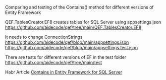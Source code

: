 Comparing and testing of the Contains() method for different versions of Entity Framework

QEF.TablesCreator.EF8 creates tables for SQL Server using appsettings.json
https://github.com/aidecode/qef/tree/main/QEF.TablesCreator.EF8

It needs to change ConnectionStrings
https://github.com/aidecode/qef/blob/main/appsettings.json
https://github.com/aidecode/qef/blob/main/appsettings.test.json

There are tests for different versions of EF in the test folder
https://github.com/aidecode/qef/tree/main/test

Habr Article [Contains in Entity Framework for SQL Server](https://habr.com/ru/companies/alfa/articles/869120/)
